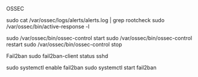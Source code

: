 OSSEC

sudo cat /var/ossec/logs/alerts/alerts.log | grep rootcheck
sudo /var/ossec/bin/active-response -l

sudo /var/ossec/bin/ossec-control start
sudo /var/ossec/bin/ossec-control restart
sudo /var/ossec/bin/ossec-control stop

Fail2ban
sudo fail2ban-client status sshd

sudo systemctl enable fail2ban
sudo systemctl start fail2ban

